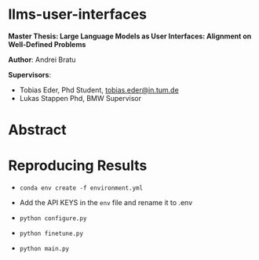 # llms-user-interfaces

**Master Thesis: Large Language Models as User Interfaces: Alignment on Well-Defined Problems**

**Author**: Andrei Bratu

**Supervisors**:

- Tobias Eder, Phd Student, tobias.eder@in.tum.de
- Lukas Stappen Phd, BMW Supervisor

# Abstract

# Reproducing Results

- `conda env create -f environment.yml`

- Add the API KEYS in the `env` file and rename it to .env

- `python configure.py`

- `python finetune.py`

- `python main.py`
